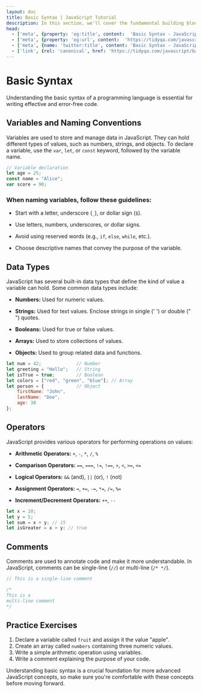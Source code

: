 ```yaml
---
layout: doc
title: Basic Syntax | JavaScript Tutorial
description: In this section, we'll cover the fundamental building blocks of JavaScript syntax, including variables, data types, operators, and comments.
head:
  - ['meta', {property: 'og:title', content:  'Basic Syntax - JavaScript Tutorial' }]
  - ['meta', {property: 'og:url', content:  'https://tidyqa.com/javascript/basic-syntax/' }] 
  - ['meta', {name: 'twitter:title', content: 'Basic Syntax - JavaScript Tutorial'}]
  - ['link', {rel: 'canonical', href: 'https://tidyqa.com/javascript/basic-syntax/'}]
---
```


# Basic Syntax

Understanding the basic syntax of a programming language is essential for writing effective and error-free code.

## Variables and Naming Conventions

Variables are used to store and manage data in JavaScript. They can hold different types of values, such as numbers, strings, and objects. To declare a variable, use the `var`, `let`, or `const` keyword, followed by the variable name.

```javascript
// Variable declaration
let age = 25;
const name = "Alice";
var score = 90;
```

### When naming variables, follow these guidelines:

- Start with a letter, underscore (`_`), or dollar sign (`$`).

- Use letters, numbers, underscores, or dollar signs.

- Avoid using reserved words (e.g., `if`, `else`, `while`, etc.).

- Choose descriptive names that convey the purpose of the variable.

## Data Types

JavaScript has several built-in data types that define the kind of value a variable can hold. Some common data types include:

- **Numbers:** Used for numeric values.

- **Strings:** Used for text values. Enclose strings in single (' ') or double (" ") quotes.

- **Booleans:** Used for true or false values.

- **Arrays:** Used to store collections of values.

- **Objects:** Used to group related data and functions.

```javascript
let num = 42;             // Number
let greeting = "Hello";   // String
let isTrue = true;        // Boolean
let colors = ["red", "green", "blue"]; // Array
let person = {            // Object
    firstName: "John",
    lastName: "Doe",
    age: 30
};
```

## Operators

JavaScript provides various operators for performing operations on values:

- **Arithmetic Operators:** `+`, `-`, `*`, `/`, `%`

- **Comparison Operators:** `==`, `===`, `!=`, `!==`, `>`, `<`, `>=`, `<=`

- **Logical Operators:** `&&` (and), `||` (or), `!` (not)

- **Assignment Operators:** `=`, `+=`, `-=`, `*=`, `/=`, `%=`

- **Increment/Decrement Operators:** `++`, `--`

```javascript
let x = 10;
let y = 5;
let sum = x + y; // 15
let isGreater = x > y; // true
```

## Comments

Comments are used to annotate code and make it more understandable. In JavaScript, comments can be single-line (`//`) or multi-line (`/* */`).

```javascript
// This is a single-line comment

/*
This is a
multi-line comment
*/
```

## Practice Exercises

1. Declare a variable called `fruit` and assign it the value "apple".
2. Create an array called `numbers` containing three numeric values.
3. Write a simple arithmetic operation using variables.
4. Write a comment explaining the purpose of your code.

Understanding basic syntax is a crucial foundation for more advanced JavaScript concepts, so make sure you're comfortable with these concepts before moving forward.